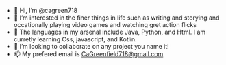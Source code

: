 - 👋 Hi, I’m @cagreen718
- 👀 I’m interested in the finer things in life such as writing and storying and occationally playing video games and watching gret action flicks
- 🌱 The languages in my arsenal include Java, Python, and Html. I am curretly learning Css, javascript, and Kotlin.
- 💞️ I’m looking to collaborate on any project you name it!
- 📫 My prefered email is CaGreenfield718@gmail.com

<!---
cagreen718/cagreen718 is a ✨ special ✨ repository because its `README.md` (this file) appears on your GitHub profile.
You can click the Preview link to take a look at your changes.
--->
